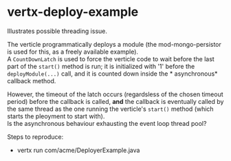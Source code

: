 vertx-deploy-example
====================

Illustrates possible threading issue.

The verticle programmatically deploys a module (the mod-mongo-persistor is used for this, as a freely available example).  
A <code>CountDownLatch</code> is used to force the verticle code to wait before the last part of the <code>start()</code> method is run;
it is initialized with '1' before the <code>deployModule(...)</code> call, and it is counted down inside the * asynchronous* callback method.

However, the timeout of the latch occurs (regardsless of the chosen timeout period) before the callback is called, **and** the callback is
eventually called by the same thread as the one running the verticle's <code>start()</code> method (which starts the pleoyment to start with).  
Is the asynchronous behaviour exhausting the event loop thread pool?

Steps to reproduce:

- vertx run com/acme/DeployerExample.java
